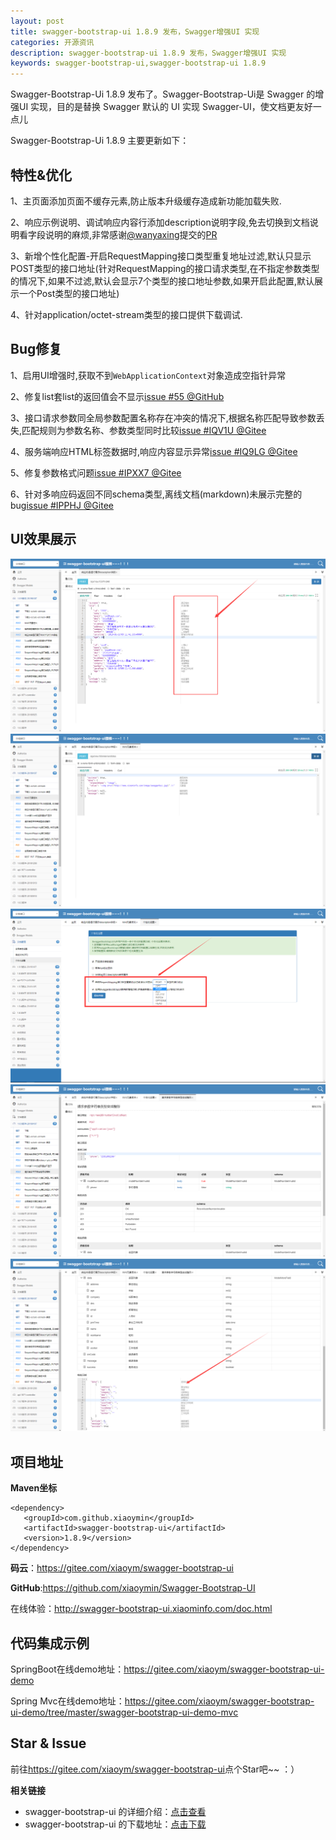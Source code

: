 ```yaml
---
layout: post
title: swagger-bootstrap-ui 1.8.9 发布，Swagger增强UI 实现
categories: 开源资讯
description: swagger-bootstrap-ui 1.8.9 发布，Swagger增强UI 实现
keywords: swagger-bootstrap-ui,swagger-bootstrap-ui 1.8.9
---
```


Swagger-Bootstrap-Ui 1.8.9 发布了。Swagger-Bootstrap-Ui是 Swagger 的增强UI 实现，目的是替换 Swagger 默认的 UI 实现 Swagger-UI，使文档更友好一点儿

Swagger-Bootstrap-Ui 1.8.9 主要更新如下：

## 特性&优化

1、主页面添加页面不缓存元素,防止版本升级缓存造成新功能加载失败.

2、响应示例说明、调试响应内容行添加description说明字段,免去切换到文档说明看字段说明的麻烦,非常感谢[@wanyaxing](https://github.com/wanyaxing)提交的[PR](https://github.com/xiaoymin/Swagger-Bootstrap-UI/pull/57)

3、新增个性化配置-开启RequestMapping接口类型重复地址过滤,默认只显示POST类型的接口地址(针对RequestMapping的接口请求类型,在不指定参数类型的情况下,如果不过滤,默认会显示7个类型的接口地址参数,如果开启此配置,默认展示一个Post类型的接口地址)

4、针对application/octet-stream类型的接口提供下载调试.

## Bug修复

1、启用UI增强时,获取不到`WebApplicationContext`对象造成空指针异常

2、修复list套list的返回值会不显示[issue #55 @GitHub](https://github.com/xiaoymin/Swagger-Bootstrap-UI/issues/55)

3、接口请求参数同全局参数配置名称存在冲突的情况下,根据名称匹配导致参数丢失,匹配规则为参数名称、参数类型同时比较[issue #IQV1U @Gitee](https://gitee.com/xiaoym/swagger-bootstrap-ui/issues/IQV1U)

4、服务端响应HTML标签数据时,响应内容显示异常[issue #IQ9LG @Gitee](https://gitee.com/xiaoym/swagger-bootstrap-ui/issues/IQ9LG)

5、修复参数格式问题[issue #IPXX7 @Gitee](https://gitee.com/xiaoym/swagger-bootstrap-ui/issues/IPXX7)

6、针对多响应码返回不同schema类型,离线文档(markdown)未展示完整的bug[issue #IPPHJ @Gitee](https://gitee.com/xiaoym/swagger-bootstrap-ui/issues/IPPHJ)

## UI效果展示

![header-json.png](/images/blog/swagger-bootstrap-ui-1.8.9-issue/1.png)
![](/images/blog/swagger-bootstrap-ui-1.8.9-issue/2.png)
![](/images/blog/swagger-bootstrap-ui-1.8.9-issue/3.png)
![](/images/blog/swagger-bootstrap-ui-1.8.9-issue/4.png)
![](/images/blog/swagger-bootstrap-ui-1.8.9-issue/5.png)

## 项目地址

**Maven坐标**

```
<dependency>
   <groupId>com.github.xiaoymin</groupId>
   <artifactId>swagger-bootstrap-ui</artifactId>
   <version>1.8.9</version>
</dependency>
```

**码云**：<https://gitee.com/xiaoym/swagger-bootstrap-ui>

**GitHub**:<https://github.com/xiaoymin/Swagger-Bootstrap-UI>

在线体验：<http://swagger-bootstrap-ui.xiaominfo.com/doc.html>

## 代码集成示例

SpringBoot在线demo地址：https://gitee.com/xiaoym/swagger-bootstrap-ui-demo

Spring Mvc在线demo地址：https://gitee.com/xiaoym/swagger-bootstrap-ui-demo/tree/master/swagger-bootstrap-ui-demo-mvc

## Star & Issue

前往<https://gitee.com/xiaoym/swagger-bootstrap-ui>点个Star吧~~ ：）



**相关链接**

- swagger-bootstrap-ui 的详细介绍：[点击查看](https://www.oschina.net/p/swagger-bootstrap-ui)
- swagger-bootstrap-ui 的下载地址：[点击下载](https://git.oschina.net/xiaoym/swagger-bootstrap-ui/releases)